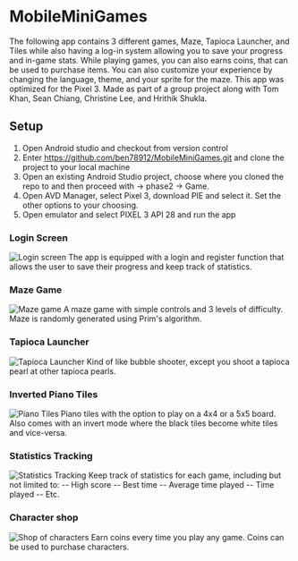 
# MobileMiniGames
The following app contains 3 different games, Maze, Tapioca Launcher, and Tiles while also having a log-in system allowing you to save
your progress and in-game stats. While playing games, you can also earns coins, that can be used to purchase items. You can also 
customize your experience by changing the language, theme, and your sprite for the maze. This app was optimized for the Pixel 3. Made as part of a group project along with Tom Khan, Sean Chiang, Christine Lee, and Hrithik Shukla.

## Setup
1. Open Android studio and checkout from version control
2. Enter https://github.com/ben78912/MobileMiniGames.git and clone the project to your local machine
3. Open an existing Android Studio project, choose where you cloned the repo to and then proceed with -> phase2 -> Game.
4. Open AVD Manager, select Pixel 3, download PIE and select it. Set the other options to your choosing. 
5. Open emulator and select PIXEL 3 API 28 and run the app

### Login Screen
![Login screen](https://raw.githubusercontent.com/ben78912/MobileMiniGames/master/login.PNG)
  The app is equipped with a login and register function that allows the user to save their progress and keep track of statistics. 

### Maze Game
![Maze game](https://raw.githubusercontent.com/ben78912/MobileMiniGames/master/maze.PNG)
  A maze game with simple controls and 3 levels of difficulty. Maze is randomly generated using Prim's algorithm. 

### Tapioca Launcher
![Tapioca Launcher](https://raw.githubusercontent.com/ben78912/MobileMiniGames/master/tapioca.PNG)
  Kind of like bubble shooter, except you shoot a tapioca pearl at other tapioca pearls. 

### Inverted Piano Tiles
![Piano Tiles](https://raw.githubusercontent.com/ben78912/MobileMiniGames/master/tiles.PNG)
  Piano tiles with the option to play on a 4x4 or a 5x5 board. Also comes with an invert mode where the black tiles become white tiles and vice-versa. 

### Statistics Tracking
![Statistics Tracking](https://raw.githubusercontent.com/ben78912/MobileMiniGames/master/stats.PNG)
  Keep track of statistics for each game, including but not limited to: 
-- High score
-- Best time
-- Average time played
-- Time played
-- Etc.

### Character shop
![Shop of characters](https://raw.githubusercontent.com/ben78912/MobileMiniGames/master/shop.PNG)
  Earn coins every time you play any game. Coins can be used to purchase characters. 